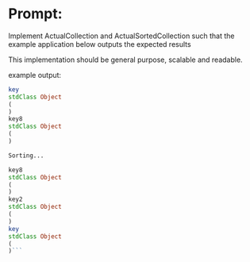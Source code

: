# Prompt:

 Implement ActualCollection and ActualSortedCollection
 such that the example application below outputs the expected results

 This implementation should be general purpose, scalable and readable.

 example output:
```php
key
stdClass Object
(
)
key8
stdClass Object
(
)

Sorting...

key8
stdClass Object
(
)
key2
stdClass Object
(
)
key
stdClass Object
(
)```